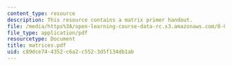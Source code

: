 ```yaml
---
content_type: resource
description: This resource contains a matrix primer handout.
file: /media/https%3A/open-learning-course-data-rc.s3.amazonaws.com/8-033-relativity-fall-2006/c89dce744352c6a2c5523d5f134db1ab_matrices.pdf
file_type: application/pdf
resourcetype: Document
title: matrices.pdf
uid: c89dce74-4352-c6a2-c552-3d5f134db1ab
---
```

